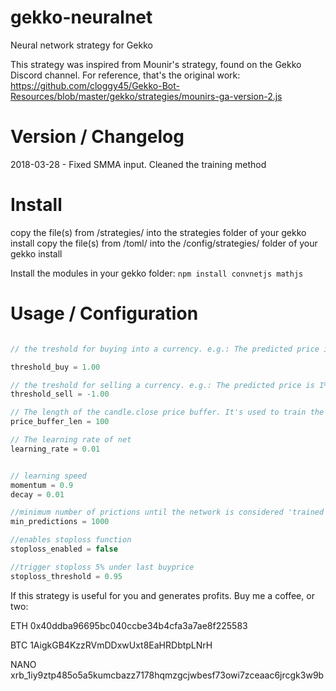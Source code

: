 # gekko-neuralnet
Neural network strategy for Gekko

This strategy was inspired from Mounir's strategy, found on the Gekko Discord channel. 
For reference, that's the original work: https://github.com/cloggy45/Gekko-Bot-Resources/blob/master/gekko/strategies/mounirs-ga-version-2.js

# Version / Changelog
2018-03-28 - Fixed SMMA input. Cleaned the training method

# Install
copy the file(s) from /strategies/ into the strategies folder of your gekko install
copy the file(s) from /toml/ into the /config/strategies/ folder of your gekko install

Install the modules in your gekko folder:
`npm install convnetjs mathjs`

# Usage / Configuration

```javascript

// the treshold for buying into a currency. e.g.: The predicted price is 1% above the current candle.close

threshold_buy = 1.00

// the treshold for selling a currency. e.g.: The predicted price is 1% under the current candle.close
threshold_sell = -1.00

// The length of the candle.close price buffer. It's used to train the network on every update cycle.
price_buffer_len = 100

// The learning rate of net
learning_rate = 0.01


// learning speed
momentum = 0.9
decay = 0.01

//minimum number of prictions until the network is considered 'trained'. History size should be equal
min_predictions = 1000

//enables stoploss function
stoploss_enabled = false

//trigger stoploss 5% under last buyprice
stoploss_threshold = 0.95

```

If this strategy is useful for you and generates profits. Buy me a coffee, or two:
 
ETH 0x40ddba96695bc040ccbe34b4cfa3a7ae8f225583

BTC 1AigkGB4KzzRVmDDxwUxt8EaHRDbtpLNrH

NANO xrb_1iy9ztp485o5a5kumcbazz7178hqmzgcjwbesf73owi7zceaac6jrcgk3w9b

